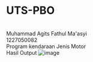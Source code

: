 # UTS-PBO
<br>Muhammad Agits Fathul Ma'asyi
<br>1227050082
<br> Program kendaraan Jenis Motor
<br>Hasil Output
![image](https://github.com/4gits-dev/UTS-PBO/assets/121005597/ba7f0eca-a272-46c6-97c1-4353956cb127)
